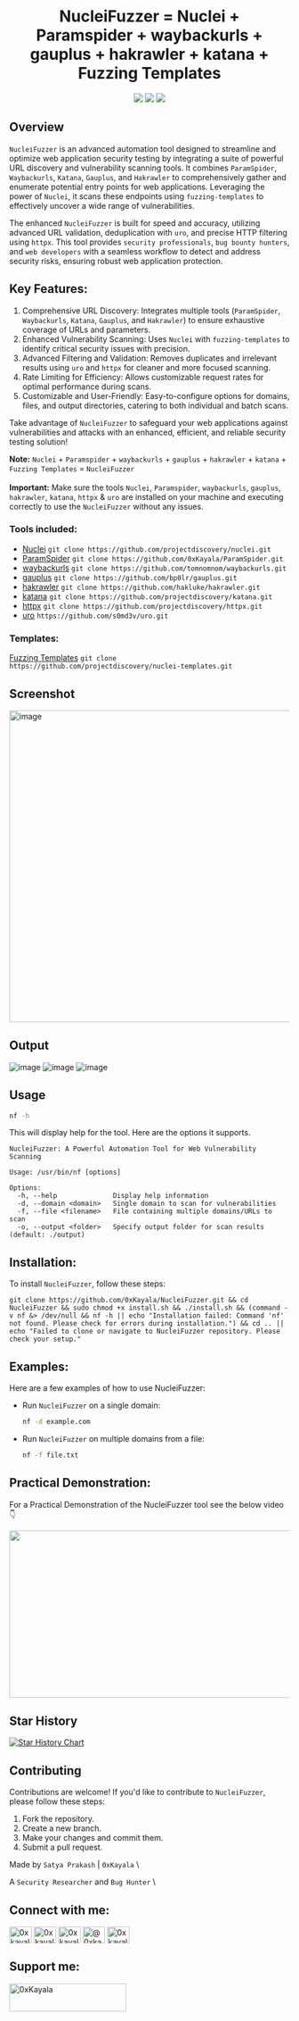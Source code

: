 <h1 align="center"> 
  NucleiFuzzer = Nuclei + Paramspider + waybackurls + gauplus + hakrawler + katana + Fuzzing Templates
  <br>
</h1>

<p align="center">
<a href="https://github.com/0xKayala/NucleiFuzzer/issues"><img src="https://img.shields.io/badge/contributions-welcome-brightgreen.svg?style=flat"></a>
<a href="https://github.com/0xKayala/NucleiFuzzer/releases"><img src="https://img.shields.io/github/v/release/0xkayala/NucleiFuzzer.svg"></a>
<a href="https://twitter.com/0xKayala"><img src="https://img.shields.io/twitter/follow/0xKayala.svg?logo=twitter"></a>
</p>

## Overview
`NucleiFuzzer` is an advanced automation tool designed to streamline and optimize web application security testing by integrating a suite of powerful URL discovery and vulnerability scanning tools. It combines `ParamSpider`, `Waybackurls`, `Katana`, `Gauplus`, and `Hakrawler` to comprehensively gather and enumerate potential entry points for web applications. Leveraging the power of `Nuclei`, it scans these endpoints using `fuzzing-templates` to effectively uncover a wide range of vulnerabilities.

The enhanced `NucleiFuzzer` is built for speed and accuracy, utilizing advanced URL validation, deduplication with `uro`, and precise HTTP filtering using `httpx`. This tool provides `security professionals`, `bug bounty hunters`, and `web developers` with a seamless workflow to detect and address security risks, ensuring robust web application protection.

## Key Features:
1. Comprehensive URL Discovery: Integrates multiple tools (`ParamSpider`, `Waybackurls`, `Katana`, `Gauplus`, and `Hakrawler`) to ensure exhaustive coverage of URLs and parameters.
2. Enhanced Vulnerability Scanning: Uses `Nuclei` with `fuzzing-templates` to identify critical security issues with precision.
3. Advanced Filtering and Validation: Removes duplicates and irrelevant results using `uro` and `httpx` for cleaner and more focused scanning.
4. Rate Limiting for Efficiency: Allows customizable request rates for optimal performance during scans.
5. Customizable and User-Friendly: Easy-to-configure options for domains, files, and output directories, catering to both individual and batch scans.

Take advantage of `NucleiFuzzer` to safeguard your web applications against vulnerabilities and attacks with an enhanced, efficient, and reliable security testing solution!

**Note:** `Nuclei` + `Paramspider` + `waybackurls` + `gauplus` + `hakrawler` + `katana` + `Fuzzing Templates` = `NucleiFuzzer` <br><br>
**Important:** Make sure the tools `Nuclei`, `Paramspider`, `waybackurls`, `gauplus`, `hakrawler`, `katana`, `httpx` & `uro` are installed on your machine and executing correctly to use the `NucleiFuzzer` without any issues.

### Tools included:
- [Nuclei](https://github.com/projectdiscovery/nuclei) `git clone https://github.com/projectdiscovery/nuclei.git`<br>
- [ParamSpider](https://github.com/0xKayala/ParamSpider) `git clone https://github.com/0xKayala/ParamSpider.git`<br>
- [waybackurls](https://github.com/tomnomnom/waybackurls) `git clone https://github.com/tomnomnom/waybackurls.git`<br>
- [gauplus](https://github.com/bp0lr/gauplus) `git clone https://github.com/bp0lr/gauplus.git`<br>
- [hakrawler](https://github.com/hakluke/hakrawler) `git clone https://github.com/hakluke/hakrawler.git`<br>
- [katana](https://github.com/projectdiscovery/katana) `git clone https://github.com/projectdiscovery/katana.git`<br>
- [httpx](https://github.com/projectdiscovery/httpx) `git clone https://github.com/projectdiscovery/httpx.git`<br>
- [uro](https://github.com/s0md3v/uro) `https://github.com/s0md3v/uro.git`<br>


### Templates:
[Fuzzing Templates](https://github.com/projectdiscovery/nuclei-templates) `git clone https://github.com/projectdiscovery/nuclei-templates.git`

## Screenshot
<img width="1067" height="559" alt="image" src="https://github.com/user-attachments/assets/3938d952-a3fd-4916-9d8e-89a1477b7065" />


## Output
![image](https://github.com/user-attachments/assets/21116e75-829d-42e6-b2b0-9060e088e031)
![image](https://github.com/user-attachments/assets/6daac197-6278-4736-b062-f5c49cb68888)
![image](https://github.com/user-attachments/assets/a854d610-6a0e-4c4c-95d7-fe16be7ec977)


## Usage

```sh
nf -h
```

This will display help for the tool. Here are the options it supports.

```console
NucleiFuzzer: A Powerful Automation Tool for Web Vulnerability Scanning

Usage: /usr/bin/nf [options]

Options:
  -h, --help              Display help information
  -d, --domain <domain>   Single domain to scan for vulnerabilities
  -f, --file <filename>   File containing multiple domains/URLs to scan
  -o, --output <folder>   Specify output folder for scan results (default: ./output)
```  

## Installation:

To install `NucleiFuzzer`, follow these steps:

```
git clone https://github.com/0xKayala/NucleiFuzzer.git && cd NucleiFuzzer && sudo chmod +x install.sh && ./install.sh && (command -v nf &> /dev/null && nf -h || echo "Installation failed: Command 'nf' not found. Please check for errors during installation.") && cd .. || echo "Failed to clone or navigate to NucleiFuzzer repository. Please check your setup."
```

## Examples:

Here are a few examples of how to use NucleiFuzzer:

- Run `NucleiFuzzer` on a single domain:

  ```sh
  nf -d example.com
  ```

- Run `NucleiFuzzer` on multiple domains from a file:

  ```sh
  nf -f file.txt
  ```

## Practical Demonstration:

For a Practical Demonstration of the NucleiFuzzer tool see the below video 👇 <br>

[<img src="https://img.youtube.com/vi/2K2gTCHt6kg/hqdefault.jpg" width="600" height="300"/>](https://www.youtube.com/embed/2K2gTCHt6kg)

## Star History

<a href="https://star-history.com/#0xKayala/NucleiFuzzer&Date">
 <picture>
   <source media="(prefers-color-scheme: dark)" srcset="https://api.star-history.com/svg?repos=0xKayala/NucleiFuzzer&type=Date&theme=dark" />
   <source media="(prefers-color-scheme: light)" srcset="https://api.star-history.com/svg?repos=0xKayala/NucleiFuzzer&type=Date" />
   <img alt="Star History Chart" src="https://api.star-history.com/svg?repos=0xKayala/NucleiFuzzer&type=Date" />
 </picture>
</a>

## Contributing

Contributions are welcome! If you'd like to contribute to `NucleiFuzzer`, please follow these steps:

1. Fork the repository.
2. Create a new branch.
3. Make your changes and commit them.
4. Submit a pull request.

Made by
`Satya Prakash` | `0xKayala` \

A `Security Researcher` and `Bug Hunter` \

## Connect with me:
<p align="left">
<a href="https://twitter.com/0xkayala" target="blank"><img align="center" src="https://raw.githubusercontent.com/rahuldkjain/github-profile-readme-generator/master/src/images/icons/Social/twitter.svg" alt="0xkayala" height="30" width="40" /></a>
<a href="https://linkedin.com/in/0xkayala" target="blank"><img align="center" src="https://raw.githubusercontent.com/rahuldkjain/github-profile-readme-generator/master/src/images/icons/Social/linked-in-alt.svg" alt="0xkayala" height="30" width="40" /></a>
<a href="https://instagram.com/0xkayala" target="blank"><img align="center" src="https://raw.githubusercontent.com/rahuldkjain/github-profile-readme-generator/master/src/images/icons/Social/instagram.svg" alt="0xkayala" height="30" width="40" /></a>
<a href="https://medium.com/@0xkayala" target="blank"><img align="center" src="https://raw.githubusercontent.com/rahuldkjain/github-profile-readme-generator/master/src/images/icons/Social/medium.svg" alt="@0xkayala" height="30" width="40" /></a>
<a href="https://www.youtube.com/@0xkayala" target="blank"><img align="center" src="https://raw.githubusercontent.com/rahuldkjain/github-profile-readme-generator/master/src/images/icons/Social/youtube.svg" alt="0xkayala" height="30" width="40" /></a>
</p>

## Support me:
<p><a href="https://www.buymeacoffee.com/0xKayala"> <img align="left" src="https://cdn.buymeacoffee.com/buttons/v2/default-yellow.png" height="50" width="210" alt="0xKayala" /></a></p><br><br>
